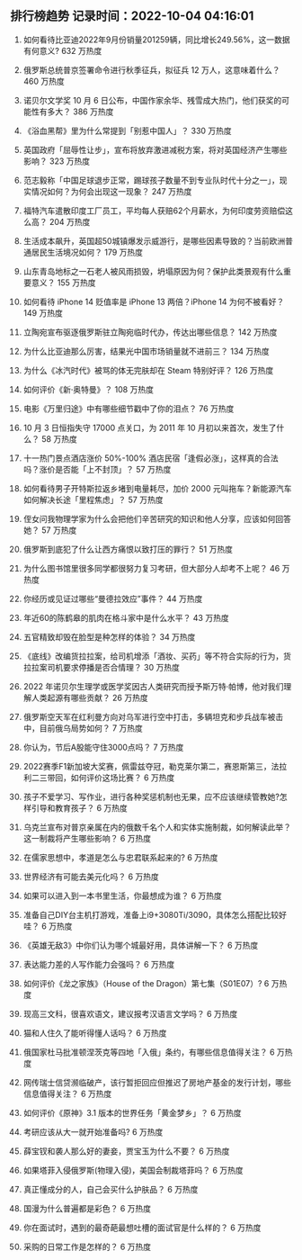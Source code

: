 
## 排行榜趋势 记录时间：2022-10-04 04:16:01
  
  1. 如何看待比亚迪2022年9月份销量201259辆，同比增长249.56%，这一数据有何意义? 632 万热度
    
  2. 俄罗斯总统普京签署命令进行秋季征兵，拟征兵 12 万人，这意味着什么？ 460 万热度
    
  3. 诺贝尔文学奖 10 月 6 日公布，中国作家余华、残雪成大热门，他们获奖的可能性有多大？ 386 万热度
    
  4. 《浴血黑帮》里为什么常提到「别惹中国人」？ 330 万热度
    
  5. 英国政府「屈辱性让步」，宣布将放弃激进减税方案，将对英国经济产生哪些影响？ 323 万热度
    
  6. 范志毅称「中国足球退步正常，踢球孩子数量不到专业队时代十分之一」，现实情况如何？为何会出现这一现象？ 247 万热度
    
  7. 福特汽车遣散印度工厂员工，平均每人获赔62个月薪水，为何印度劳资赔偿这么高？ 204 万热度
    
  8. 生活成本飙升，英国超50城镇爆发示威游行，是哪些因素导致的？当前欧洲普通居民生活境况如何？ 179 万热度
    
  9. 山东青岛地标之一石老人被风雨损毁，坍塌原因为何？保护此类景观有什么重要意义？ 155 万热度
    
  10. 如何看待 iPhone 14 贬值率是 iPhone 13 两倍？iPhone 14 为何不被看好？ 149 万热度
    
  11. 立陶宛宣布驱逐俄罗斯驻立陶宛临时代办，传达出哪些信息？ 142 万热度
    
  12. 为什么比亚迪那么厉害，结果光中国市场销量就不进前三？ 134 万热度
    
  13. 为什么《冰汽时代》被骂的体无完肤却在 Steam 特别好评？ 126 万热度
    
  14. 如何评价《新·奥特曼》？ 108 万热度
    
  15. 电影《万里归途》中有哪些细节戳中了你的泪点？ 76 万热度
    
  16. 10 月 3 日恒指失守 17000 点关口，为 2011 年 10 月初以来首次，发生了什么？ 58 万热度
    
  17. 十一热门景点酒店涨价 50%-100% 酒店民宿「逢假必涨」，这样真的合法吗？涨价是否能「上不封顶」？ 57 万热度
    
  18. 如何看待男子开特斯拉返乡堵到电量耗尽，加价 2000 元叫拖车？新能源汽车如何解决长途「里程焦虑」？ 57 万热度
    
  19. 侄女问我物理学家为什么会把他们辛苦研究的知识和他人分享，应该如何回答她？ 57 万热度
    
  20. 俄罗斯到底犯了什么让西方痛恨以致打压的罪行？ 51 万热度
    
  21. 为什么图书馆里很多同学都很努力复习考研，但大部分人却考不上呢？ 46 万热度
    
  22. 你经历或见证过哪些“曼德拉效应”事件？ 44 万热度
    
  23. 年近60的陈鹤皋的肌肉在格斗家中是什么水平？ 43 万热度
    
  24. 五官精致却毁在脸型是种怎样的体验？ 34 万热度
    
  25. 《底线》改编货拉拉案，给司机增添「酒妆、买药」等不符合实际的行为，货拉拉案司机要求停播是否合情理？ 30 万热度
    
  26. 2022 年诺贝尔生理学或医学奖因古人类研究而授予斯万特·帕博，他对我们理解人类起源有哪些贡献？ 26 万热度
    
  27. 俄罗斯空天军在红利曼方向对乌军进行空中打击，多辆坦克和步兵战车被击中，目前俄乌局势如何？ 7 万热度
    
  28. 你认为，节后A股能守住3000点吗？ 7 万热度
    
  29. 2022赛季F1新加坡大奖赛，佩雷兹夺冠，勒克莱尔第二，赛恩斯第三，法拉利二三带回，如何评价这场比赛？ 6 万热度
    
  30. 孩子不爱学习、写作业，进行各种奖惩机制也无果，应不应该继续管教她?怎样引导和教育孩子？ 6 万热度
    
  31. 乌克兰宣布对普京亲属在内的俄数千名个人和实体实施制裁，如何解读此举？这一制裁将产生哪些影响？ 6 万热度
    
  32. 在儒家思想中，孝道是怎么与忠君联系起来的? 6 万热度
    
  33. 世界经济有可能去美元化吗？ 6 万热度
    
  34. 如果可以进入到一本书里生活，你最想成为谁？ 6 万热度
    
  35. 准备自己DIY台主机打游戏，准备上i9+3080Ti/3090，具体怎么搭配比较好哇？ 6 万热度
    
  36. 《英雄无敌3》中你们认为哪个城最好用，具体讲解一下？ 6 万热度
    
  37. 表达能力差的人写作能力会强吗？ 6 万热度
    
  38. 如何评价《龙之家族》（House of the Dragon）第七集（S01E07）? 6 万热度
    
  39. 现高三文科，很喜欢语文，建议报考汉语言文学吗？ 6 万热度
    
  40. 猫和人住久了能听得懂人话吗？ 6 万热度
    
  41. 俄国家杜马批准顿涅茨克等四地「入俄」条约，有哪些信息值得关注？ 6 万热度
    
  42. 网传瑞士信贷濒临破产，该行暂拒回应但推迟了房地产基金的发行计划，哪些信息值得关注？ 6 万热度
    
  43. 如何评价《原神》3.1 版本的世界任务「黄金梦乡」？ 6 万热度
    
  44. 考研应该从大一就开始准备吗? 6 万热度
    
  45. 薛宝钗和袭人那么好的妻妾，贾宝玉为什么不要？ 6 万热度
    
  46. 如果塔菲入侵俄罗斯(物理入侵)，美国会制裁塔菲吗？ 6 万热度
    
  47. 真正懂成分的人，自己会买什么护肤品？ 6 万热度
    
  48. 国漫为什么普遍都是彩色？ 6 万热度
    
  49. 你在面试时，遇到的最奇葩最想吐槽的面试官是什么样的？ 6 万热度
    
  50. 采购的日常工作是怎样的？ 6 万热度
    